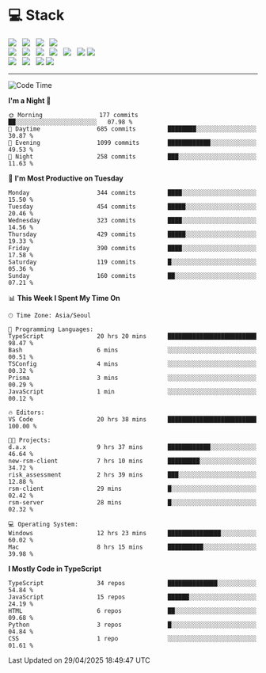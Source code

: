 <h1>💻 Stack</h1>
<div>
 <!-- badge : https://shields.io/ -->
 <!-- icon : https://simpleicons.org/?q=Get -->
 <img src="https://img.shields.io/badge/HTML5-e74c3c?style=flat-square&logo=HTML5&logoColor=white"/> &nbsp 
 <img src="https://img.shields.io/badge/CSS3-0A84FF?style=flat-square&logo=CSS3&logoColor=white"/> &nbsp 
 <img src="https://img.shields.io/badge/JavaScript-FFCD11?style=flat-square&logo=JavaScript&logoColor=white"/> &nbsp 
 <img src="https://img.shields.io/badge/TypeScript-3075C0?style=flat-square&logo=TypeScript&logoColor=white"/>
 <br/>
 <img src="https://img.shields.io/badge/Next-000000?style=flat-square&logo=nextdotjs&logoColor=white"/> &nbsp 
 <img src="https://img.shields.io/badge/React-00BCF6?style=flat-square&logo=React&logoColor=white"/> &nbsp 
 <img src="https://img.shields.io/badge/Redux-764ABC?style=flat-square&logo=Redux&logoColor=white"/> &nbsp
 <img src="https://img.shields.io/badge/Recoil-3578E5?style=flat-square&logo=recoil&logoColor=white"/> &nbsp
 <img src="https://img.shields.io/badge/React-Query-FF4154?style=flat-square&logo=reactquery&logoColor=white"/> &nbsp 
 <img src="https://img.shields.io/badge/styled%2Dcomponents-DB7093?style=flat-square&logo=styled%2Dcomponents&logoColor=white"/>
 <img src="https://img.shields.io/badge/CSS Modules-000000?style=flat-square&logo=CSS Modules&logoColor=white"/> &nbsp 
 <br/>
 <img src="https://img.shields.io/badge/Node-339933?style=flat-square&logo=Node.js&logoColor=white"/> &nbsp 
 <img src="https://img.shields.io/badge/Express-000000?style=flat-square&logo=Express&logoColor=white"/> &nbsp 
 <img src="https://img.shields.io/badge/MongoDB-47A248?style=flat-square&logo=MongoDB&logoColor=white"/>
 <img src="https://img.shields.io/badge/MariaDB-003545?style=flat-square&logo=mariadb&logoColor=white"/>
</div>

<hr>

<!--START_SECTION:waka-->
![Code Time](http://img.shields.io/badge/Code%20Time-2%2C367%20hrs%2012%20mins-blue)

**I'm a Night 🦉** 

```text
🌞 Morning                177 commits         ██░░░░░░░░░░░░░░░░░░░░░░░   07.98 % 
🌆 Daytime                685 commits         ████████░░░░░░░░░░░░░░░░░   30.87 % 
🌃 Evening                1099 commits        ████████████░░░░░░░░░░░░░   49.53 % 
🌙 Night                  258 commits         ███░░░░░░░░░░░░░░░░░░░░░░   11.63 % 
```
📅 **I'm Most Productive on Tuesday** 

```text
Monday                   344 commits         ████░░░░░░░░░░░░░░░░░░░░░   15.50 % 
Tuesday                  454 commits         █████░░░░░░░░░░░░░░░░░░░░   20.46 % 
Wednesday                323 commits         ████░░░░░░░░░░░░░░░░░░░░░   14.56 % 
Thursday                 429 commits         █████░░░░░░░░░░░░░░░░░░░░   19.33 % 
Friday                   390 commits         ████░░░░░░░░░░░░░░░░░░░░░   17.58 % 
Saturday                 119 commits         █░░░░░░░░░░░░░░░░░░░░░░░░   05.36 % 
Sunday                   160 commits         ██░░░░░░░░░░░░░░░░░░░░░░░   07.21 % 
```


📊 **This Week I Spent My Time On** 

```text
🕑︎ Time Zone: Asia/Seoul

💬 Programming Languages: 
TypeScript               20 hrs 20 mins      █████████████████████████   98.47 % 
Bash                     6 mins              ░░░░░░░░░░░░░░░░░░░░░░░░░   00.51 % 
TSConfig                 4 mins              ░░░░░░░░░░░░░░░░░░░░░░░░░   00.32 % 
Prisma                   3 mins              ░░░░░░░░░░░░░░░░░░░░░░░░░   00.29 % 
JavaScript               1 min               ░░░░░░░░░░░░░░░░░░░░░░░░░   00.12 % 

🔥 Editors: 
VS Code                  20 hrs 38 mins      █████████████████████████   100.00 % 

🐱‍💻 Projects: 
d.a.x                    9 hrs 37 mins       ████████████░░░░░░░░░░░░░   46.64 % 
new-rsm-client           7 hrs 10 mins       █████████░░░░░░░░░░░░░░░░   34.72 % 
risk_assessment          2 hrs 39 mins       ███░░░░░░░░░░░░░░░░░░░░░░   12.88 % 
rsm-client               29 mins             █░░░░░░░░░░░░░░░░░░░░░░░░   02.42 % 
rsm-server               28 mins             █░░░░░░░░░░░░░░░░░░░░░░░░   02.32 % 

💻 Operating System: 
Windows                  12 hrs 23 mins      ███████████████░░░░░░░░░░   60.02 % 
Mac                      8 hrs 15 mins       ██████████░░░░░░░░░░░░░░░   39.98 % 
```

**I Mostly Code in TypeScript** 

```text
TypeScript               34 repos            ██████████████░░░░░░░░░░░   54.84 % 
JavaScript               15 repos            ██████░░░░░░░░░░░░░░░░░░░   24.19 % 
HTML                     6 repos             ██░░░░░░░░░░░░░░░░░░░░░░░   09.68 % 
Python                   3 repos             █░░░░░░░░░░░░░░░░░░░░░░░░   04.84 % 
CSS                      1 repo              ░░░░░░░░░░░░░░░░░░░░░░░░░   01.61 % 
```




 Last Updated on 29/04/2025 18:49:47 UTC
<!--END_SECTION:waka-->
